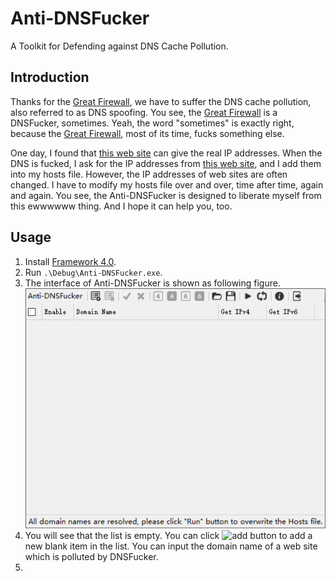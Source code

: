 # Anti-DNSFucker

A Toolkit for Defending against DNS Cache Pollution.

## Introduction
Thanks for the [Great Firewall], we have to suffer the DNS cache pollution, also referred to as DNS spoofing. You see,  the [Great Firewall] is a DNSFucker, sometimes. Yeah, the word "sometimes" is exactly right, because the [Great Firewall], most of its time, fucks something else.

One day, I found that [this web site] can give the real IP addresses. When the DNS is fucked, I ask for the IP addresses from [this web site], and I add them into my hosts file. However, the IP addresses of web sites are often changed. I have to modify my hosts file over and over, time after time, again and again. You see, the Anti-DNSFucker is designed to liberate myself from this ewwwwww thing. And I hope it can help you, too.

## Usage

1. Install [Framework 4.0].
2. Run `.\Debug\Anti-DNSFucker.exe`.
3. The interface of Anti-DNSFucker is shown as following figure.<br>
   <img src = ".\Screenshots\MainInterface.png">
4. You will see that the list is empty. You can click <img src = ".\Debug\Icons\Add.ico" height = 15 style="margin-bottom:-2px" alt = "add button"> to add a new blank item in the list. You can input the domain name of a web site which is polluted by DNSFucker.
5. 

[this web site]:http://geoip.neu.edu.cn/
[Great Firewall]:https://en.wikipedia.org/wiki/Great_Firewall
[Framework 4.0]:https://www.microsoft.com/en-us/download/details.aspx?id=17718